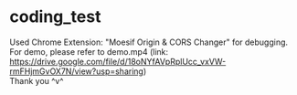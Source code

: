 # coding_test

Used Chrome Extension: "Moesif Origin & CORS Changer" for debugging.  
For demo, please refer to demo.mp4 (link: https://drive.google.com/file/d/18oNYfAVpRplUcc_vxVW-rmFHjmGvOX7N/view?usp=sharing)  
Thank you ^v^  
